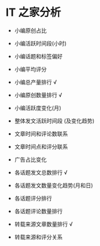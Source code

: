 # IT 之家分析

- 小编原创占比

- 小编活跃时间段(小时)

- 小编话题和标签偏好

- 小编平均评分

- 小编总产量排行 √

- 小编原创数量排行 √

- 小编活跃度变化(月)


- 整体发文活跃时间段 (及变化趋势)

- 文章时间和评论数联系

- 文章时间点和评分联系

- 广告占比变化


- 各话题发文总数排行 √

- 各话题发文数量变化趋势(月和日)

- 各话题评分排行

- 各话题评论数量排行


- 转载来源文章数量排行 √

- 转载来源和评分关系
